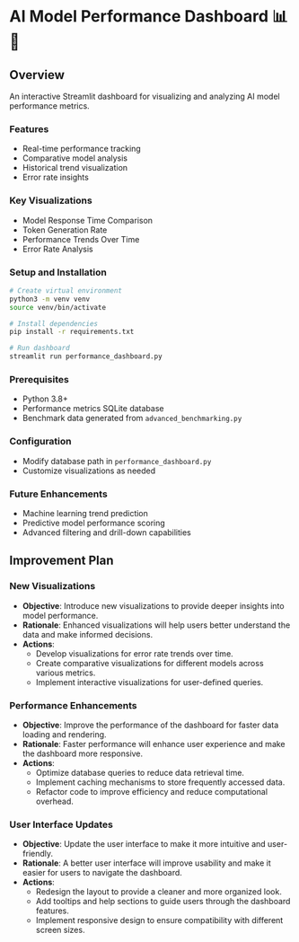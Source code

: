 # AI Model Performance Dashboard 📊🤖

## Overview
An interactive Streamlit dashboard for visualizing and analyzing AI model performance metrics.

### Features
- Real-time performance tracking
- Comparative model analysis
- Historical trend visualization
- Error rate insights

### Key Visualizations
- Model Response Time Comparison
- Token Generation Rate
- Performance Trends Over Time
- Error Rate Analysis

### Setup and Installation
```bash
# Create virtual environment
python3 -m venv venv
source venv/bin/activate

# Install dependencies
pip install -r requirements.txt

# Run dashboard
streamlit run performance_dashboard.py
```

### Prerequisites
- Python 3.8+
- Performance metrics SQLite database
- Benchmark data generated from `advanced_benchmarking.py`

### Configuration
- Modify database path in `performance_dashboard.py`
- Customize visualizations as needed

### Future Enhancements
- Machine learning trend prediction
- Predictive model performance scoring
- Advanced filtering and drill-down capabilities

## Improvement Plan

### New Visualizations
- **Objective**: Introduce new visualizations to provide deeper insights into model performance.
- **Rationale**: Enhanced visualizations will help users better understand the data and make informed decisions.
- **Actions**:
  - Develop visualizations for error rate trends over time.
  - Create comparative visualizations for different models across various metrics.
  - Implement interactive visualizations for user-defined queries.

### Performance Enhancements
- **Objective**: Improve the performance of the dashboard for faster data loading and rendering.
- **Rationale**: Faster performance will enhance user experience and make the dashboard more responsive.
- **Actions**:
  - Optimize database queries to reduce data retrieval time.
  - Implement caching mechanisms to store frequently accessed data.
  - Refactor code to improve efficiency and reduce computational overhead.

### User Interface Updates
- **Objective**: Update the user interface to make it more intuitive and user-friendly.
- **Rationale**: A better user interface will improve usability and make it easier for users to navigate the dashboard.
- **Actions**:
  - Redesign the layout to provide a cleaner and more organized look.
  - Add tooltips and help sections to guide users through the dashboard features.
  - Implement responsive design to ensure compatibility with different screen sizes.
